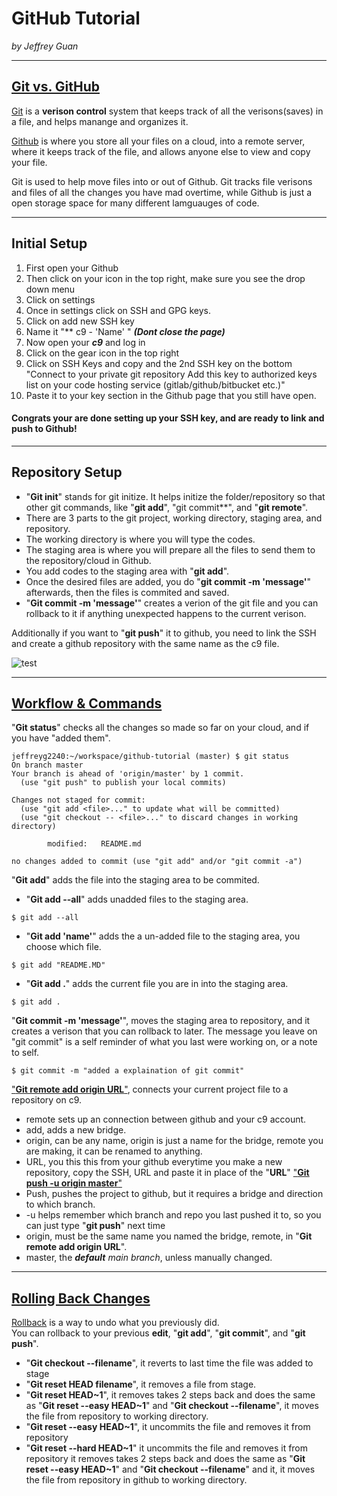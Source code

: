 # GitHub Tutorial

_by Jeffrey Guan_

---
## [Git vs. GitHub](https://docs.google.com/presentation/d/1b777MzxqxIpTITSXiPOdn9427Oo7VclwecAiZ-5boy8/edit#slide=id.ge18f0c268_0_15)
[Git](https://git-scm.com/docs) is a **verison control** system that keeps track of all the verisons(saves) in a file, and helps manange and organizes it.  

[Github](https://github.com/) is where you store all your files on a cloud, into a remote server, where it keeps track of the file, and allows anyone else to view and copy your file.

Git is used to help move files into or out of Github. Git tracks file verisons and files of all the changes you have mad overtime, while Github is just a open storage space for many different lamguauges of code.

---
## Initial Setup
1. First open your Github
1. Then click on your icon in the top right, make sure you see the drop down menu
1. Click on settings
1. Once in settings click on SSH and GPG keys.
1. Click on add new SSH key
1. Name it "** c9 - 'Name' "  ***(Dont close the page)***
1. Now open your _**c9**_ and log in
2. Click on the gear icon in the top right
2. Click on SSH Keys and copy and the 2nd SSH key on the bottom "Connect to your private git repository Add this key to authorized keys list on your code hosting service (gitlab/github/bitbucket etc.)"
3. Paste it to your key section in the Github page that you still have open.

#### Congrats your are done setting up your SSH key, and are ready to link and push to Github!

---
## Repository Setup
* "**Git init**" stands for git initize. It helps initize the folder/repository so that other git commands, like "**git add**", "git commit**", and "**git remote**".  
* There are 3 parts to the git project, working directory, staging area, and repository.  
* The working directory is where you will type the codes.  
* The staging area is where you will prepare all the files to send them to the repository/cloud in Github.  
* You add codes to the staging area with "**git add**".  
* Once the desired files are added, you do "**git commit -m 'message'**" afterwards, then the files is commited and saved. 
* "**Git commit -m 'message'**" creates a verion of the git file and you can rollback to it if anything unexpected happens to the current verison.

Additionally if you want to "**git push**" it to github, you need to link the SSH and create a github repository with the same name as the c9 file.




![test](github-tutorial/Screen%20Shot%202017-10-20%20at%201.00.39%20PM.png)

---
## [Workflow & Commands](https://docs.google.com/presentation/d/1b777MzxqxIpTITSXiPOdn9427Oo7VclwecAiZ-5boy8/edit#slide=id.ge18f0c268_0_31)

"**Git status**" checks all the changes so made so far on your cloud, and if you have "added them".  
```
jeffreyg2240:~/workspace/github-tutorial (master) $ git status
On branch master
Your branch is ahead of 'origin/master' by 1 commit.
  (use "git push" to publish your local commits)

Changes not staged for commit:
  (use "git add <file>..." to update what will be committed)
  (use "git checkout -- <file>..." to discard changes in working directory)

        modified:   README.md

no changes added to commit (use "git add" and/or "git commit -a")
```

"**Git add**" adds the file into the staging area to be commited.  
* "**Git add --all**" adds unadded files to the staging area.
```
$ git add --all
```
* "**Git add 'name'**" adds the a un-added file to the staging area, you choose which file.
```
$ git add "README.MD"
```
* "**Git add .**" adds the current file you are in into the staging area.  
``` 
$ git add .
```
"**Git commit -m 'message'**", moves the staging area to repository, and it creates a verison that you can rollback to later. The message you leave on "git commit" is a self reminder of what you last were working on, or a note to self.
```
$ git commit -m "added a explaination of git commit"
```
["**Git remote add origin URL**"](https://docs.google.com/presentation/d/1DcOm1hZQTgsJYxqCE5na8zEAhlyh_Z0V4ivtt8aAsf0/edit#slide=id.g3ad02a1f9_010), connects your current project file to a repository on c9.
* remote sets up an connection between github and your c9 account.
* add, adds a new bridge.
* origin, can be any name, origin is just a name for the bridge, remote you are making, it can be renamed to anything.
* URL, you this this from your github everytime you make a new repository, copy the SSH, URL and paste it in place of the "**URL**"
["**Git push -u origin master**"](https://docs.google.com/presentation/d/1DcOm1hZQTgsJYxqCE5na8zEAhlyh_Z0V4ivtt8aAsf0/edit#slide=id.ge239e83e1_0_10) 
* Push, pushes the project to github, but it requires a bridge and direction to which branch.
* -u helps remember which branch and repo you last pushed it to, so you can just type "**git push**" next time
* origin, must be the same name you named the bridge, remote, in "**Git remote add origin URL**".
* master, the _**default** main branch_, unless manually changed.

---
## [Rolling Back Changes](https://docs.google.com/presentation/d/1yBhhaSNtHEC4Sqc-jMxeMMqPeNOT7zVuiOU_e5eWV_8/edit#slide=id.g25a990f774_1_10)

[Rollback](https://docs.google.com/presentation/d/1yBhhaSNtHEC4Sqc-jMxeMMqPeNOT7zVuiOU_e5eWV_8/edit#slide=id.g192aa2692a_0_0) is a way to undo what you previously did.  
You can rollback to your previous **edit**,  "**git add**", "**git commit**", and "**git push**".
* "**Git checkout --filename**", it reverts to last time the file was added to stage
* "**Git reset HEAD filename**", it removes a file from stage.
* "**Git reset HEAD~1**", it removes takes 2 steps back and does the same as "**Git reset --easy HEAD~1**" and "**Git checkout --filename**", it moves the file from repository to working directory.
* "**Git reset --easy HEAD~1**", it uncommits the file and removes it from repository
* "**Git reset --hard HEAD~1**" it uncommits the file and removes it from repository it removes takes 2 steps back and does the same as "**Git reset --easy HEAD~1**" and "**Git checkout --filename**" and it, it moves the file from repository in github to working directory.